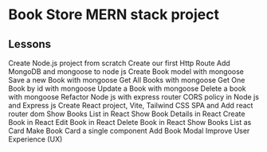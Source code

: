 # Book Store MERN stack project

## Lessons

 Create Node.js project from scratch
 Create our first Http Route
 Add MongoDB and mongoose to node js
 Create Book model with mongoose
 Save a new Book with mongoose
 Get All Books with mongoose
 Get One Book by id with mongoose
 Update a Book with mongoose
 Delete a book with mongoose
 Refactor Node js with express router
 CORS policy in Node js and Express js
 Create React project, Vite, Tailwind CSS
 SPA and Add react router dom
 Show Books List in React
 Show Book Details in React
 Create Book in React
 Edit Book in React
 Delete Book in React
 Show Books List as Card
 Make Book Card a single component
 Add Book Modal
 Improve User Experience (UX) 